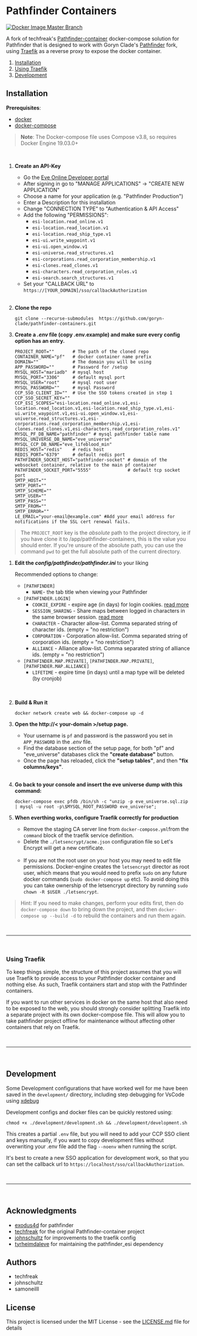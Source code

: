# Pathfinder Containers

[![Docker Image Master Branch](https://github.com/goryn-clade/pathfinder-containers/actions/workflows/docker-image.yml/badge.svg?branch=master)](https://github.com/goryn-clade/pathfinder-containers/actions/workflows/docker-image.yml)


A fork of techfreak's [Pathfinder-container](https://gitlab.com/techfreak/pathfinder-container/) docker-compose solution for Pathfinder that is designed to work with Goryn Clade's [Pathfinder](https://github.com/goryn-clade/pathfinder/) fork, using [Traefik](https://traefik.io/) as a reverse proxy to expose the docker container.

1. [Installation](#installation)
1. [Using Traefik](#using-traefik)
1. [Development](#development)

## Installation

**Prerequisites**:
* [docker](https://docs.docker.com/)
* [docker-compose](https://docs.docker.com/)

> **Note**: The Docker-compose file uses Compose v3.8, so requires Docker Engine 19.03.0+

</br>


1. **Create an API-Key**
    * Go the [Eve Online Developer portal](https://developers.eveonline.com/)
    * After signing in go to "MANAGE APPLICATIONS" → "CREATE NEW APPLICATION"
    * Choose a name for your application (e.g. "Pathfinder Production")
    * Enter a Description for this installation
    * Change "CONNECTION TYPE" to "Authentication & API Access"
    * Add the following "PERMISSIONS":
      * `esi-location.read_online.v1`
      * `esi-location.read_location.v1`
      * `esi-location.read_ship_type.v1`
      * `esi-ui.write_waypoint.v1`
      * `esi-ui.open_window.v1`
      * `esi-universe.read_structures.v1`
      * `esi-corporations.read_corporation_membership.v1`
      * `esi-clones.read_clones.v1`
      * `esi-characters.read_corporation_roles.v1`
      * `esi-search.search_structures.v1`
    * Set your "CALLBACK URL" to `https://[YOUR_DOMAIN]/sso/callbackAuthorization`</br></br>
  
  
1. **Clone the repo**
    ```shell
    git clone --recurse-submodules  https://github.com/goryn-clade/pathfinder-containers.git
    ```

1. **Create a *.env* file (copy .env.example) and make sure every config option has an entry.**
    ```shell
    PROJECT_ROOT=""       # The path of the cloned repo
    CONTAINER_NAME="pf"   # docker container name prefix
    DOMAIN=""             # The domain you will be using
    APP_PASSWORD=""       # Password for /setup
    MYSQL_HOST="mariadb"  # mysql host
    MYSQL_PORT="3306"     # default mysql port
    MYSQL_USER="root"     # mysql root user
    MYSQL_PASSWORD=""     # mysql Password
    CCP_SSO_CLIENT_ID=""  # Use the SSO tokens created in step 1
    CCP_SSO_SECRET_KEY=""
    CCP_ESI_SCOPES="esi-location.read_online.v1,esi-location.read_location.v1,esi-location.read_ship_type.v1,esi-ui.write_waypoint.v1,esi-ui.open_window.v1,esi-universe.read_structures.v1,esi-corporations.read_corporation_membership.v1,esi-clones.read_clones.v1,esi-characters.read_corporation_roles.v1"
    MYSQL_PF_DB_NAME="pathfinder" # mysql pathfinder table name
    MYSQL_UNIVERSE_DB_NAME="eve_universe"
    MYSQL_CCP_DB_NAME="eve_lifeblood_min"
    REDIS_HOST="redis"    # redis host
    REDIS_PORT="6379"     # default redis port
    PATHFINDER_SOCKET_HOST="pathfinder-socket" # domain of the websocket container, relative to the main pf container
    PATHFINDER_SOCKET_PORT="5555"              # default tcp socket port
    SMTP_HOST=""
    SMTP_PORT=""
    SMTP_SCHEME=""
    SMTP_USER=""
    SMTP_PASS=""
    SMTP_FROM=""
    SMTP_ERROR=""
    LE_EMAIL="your-email@example.com" #Add your email address for notifications if the SSL cert renewal fails.
> The `PROJECT_ROOT` key is the *absolute* path to the project directory, ie if you have clone it to /app/pathfinder-containers, this is the value you should enter. If you're unsure of the absolute path, you can use the command `pwd` to get the full absolute path of the current directory.

1. **Edit the *config/pathfinder/pathfinder.ini*** to your liking

    Recommended options to change:
    * `[PATHFINDER]`
        * `NAME`- the tab title when viewing your Pathfinder
    * `[PATHFINDER.LOGIN]`
        * `COOKIE_EXPIRE` - expire age (in days) for login cookies. [read more](https://github.com/exodus4d/pathfinder/issues/138#issuecomment-216036606)
        * `SESSION_SHARING` - Share maps between logged in characters in the same browser session. [read more](https://github.com/goryn-clade/pathfinder/releases/tag/v2.1.1)
        * `CHARACTER` - Character allow-list. Comma separated string of character ids. (empty = "no restriction")
        * `CORPORATION` - Corporation allow-list. Comma separated string of corporation ids. (empty = "no restriction")
        * `ALLIANCE` - Alliance allow-list. Comma separated string of alliance ids. (empty = "no restriction")
    * `[PATHFINDER.MAP.PRIVATE]`, `[PATHFINDER.MAP.PRIVATE]`, `[PATHFINDER.MAP.ALLIANCE]`
        * `LIFETIME` - expire time (in days) until a map type will be deleted (by cronjob)    
</br></br>

    
1. **Build & Run it**
    ```shell
    docker network create web && docker-compose up -d
    ```

1. **Open the http://< your-domain >/setup page.**
   * Your username is `pf` and password is the password you set in `APP_PASSWORD` in the *.env* file.
   * Find the database section of the setup page, for both "pf" and "eve_universe" databases click the **"create database"** button. 
   * Once the page has reloaded, click the **"setup tables"**, and then **"fix columns/keys"**.
</br></br>

1. **Go back to your console and insert the eve universe dump with this command:**
    ```shell
    docker-compose exec pfdb /bin/sh -c "unzip -p eve_universe.sql.zip | mysql -u root -p\$MYSQL_ROOT_PASSWORD eve_universe";

1. **When everthing works, configure Traefik correctly for production**
    * Remove the staging CA server line  from `docker-compose.yml`from the `command` block of the traefik service definition. 
    * Delete the `./letsencrypt/acme.json` configuration file so Let's Encrypt will get a new certificate.</br></br>
    * If you are not the root user on your host you may need to edit file permissions. Docker-engine creates the `letsencrypt` director as root user, which means that you would need to prefix `sudo` on any future docker commands (`sudo docker-compose up` etc). To avoid doing this you can take ownership of the letsencrypt directory by running `sudo chown -R $USER ./letsencrypt`.


> Hint: If you need to make changes, perform your edits first, then do `docker-compose down` to bring down the project, and then `docker-compose up --build -d` to rebuild the containers and run them again.

</br>

---
</br>

### Using Traefik

To keep things simple, the structure of this project assumes that you will use Traefik to provide access to your Pathfinder docker container and nothing else. As such, Traefik containers start and stop with the Pathfinder containers. 

If you want to run other services in docker on the same host that also need to be exposed to the web, you should strongly consider splitting Traefik into a separate project with its own docker-compose file. This will allow you to take pathfinder project offline for maintenance without affecting other containers that rely on Traefik.

</br>

---

</br>

## Development

Some Development configurations that have worked well for me have been saved in the `development/` directory, including step debugging for VsCode using [xdebug](https://xdebug.org/)

Development configs and docker files can be quickly restored using: 


 ```shell
chmod +x ./development/development.sh && ./development/development.sh
```

This creates a partial `.env` file, but you will need to add your CCP SSO client and keys manually, if you want to copy development files without overwriting your .env file add the flag `--noenv` when running the script.

It's best to create a new SSO application for development work, so that you can set the callback url to `https://localhost/sso/callbackAuthorization`.

</br>

---

</br>

## Acknowledgments
*  [exodus4d](https://github.com/exodus4d/) for pathfinder
* [techfreak](https://gitlab.com/techfreak/pathfinder-container) for the original Pathfinder-container project
* [johnschultz](https://gitlab.com/johnschultz/pathfinder-container/) for improvements to the traefik config
* [tyrheimdaleve](https://github.com/TyrHeimdalEVE/pathfinder_esi) for maintaining the pathfinder_esi dependency

## Authors
* techfreak
* johnschultz
* samoneilll

## License
This project is licensed under the MIT License - see the [LICENSE.md](LICENSE.md) file for details

